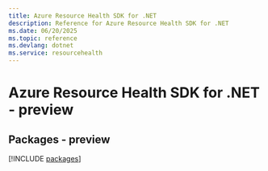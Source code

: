 ```yaml
---
title: Azure Resource Health SDK for .NET
description: Reference for Azure Resource Health SDK for .NET
ms.date: 06/20/2025
ms.topic: reference
ms.devlang: dotnet
ms.service: resourcehealth
---
```

# Azure Resource Health SDK for .NET - preview
## Packages - preview
[!INCLUDE [packages](resource-health-index.md)]